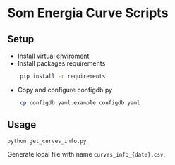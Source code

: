 # Som Energia Curve Scripts

## Setup

- Install virtual enviroment
- Install packages requirements
``` bash
    pip install -r requirements
```
- Copy and configure configdb.py
``` bash
    cp configdb.yaml.example configdb.yaml
```

## Usage

```bash
python get_curves_info.py
```

Generate local file with name `curves_info_{date}.csv`.
